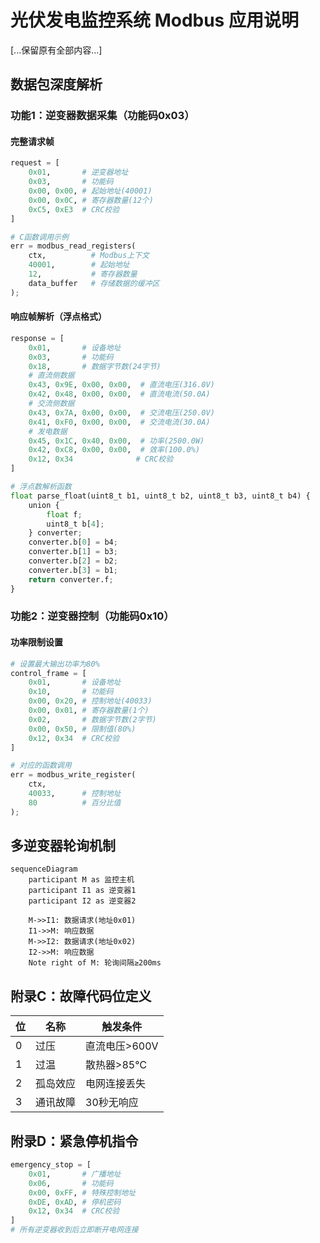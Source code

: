 # 光伏发电监控系统 Modbus 应用说明

[...保留原有全部内容...]

## 数据包深度解析

### 功能1：逆变器数据采集（功能码0x03）

#### 完整请求帧
```python
request = [
    0x01,       # 逆变器地址
    0x03,       # 功能码
    0x00, 0x00, # 起始地址(40001)
    0x00, 0x0C, # 寄存器数量(12个)
    0xC5, 0xE3  # CRC校验
]

# C函数调用示例
err = modbus_read_registers(
    ctx,          # Modbus上下文
    40001,        # 起始地址
    12,           # 寄存器数量
    data_buffer   # 存储数据的缓冲区
);
```

#### 响应帧解析（浮点格式）
```python
response = [
    0x01,       # 设备地址
    0x03,       # 功能码
    0x18,       # 数据字节数(24字节)
    # 直流侧数据
    0x43, 0x9E, 0x00, 0x00,  # 直流电压(316.0V)
    0x42, 0x48, 0x00, 0x00,  # 直流电流(50.0A)
    # 交流侧数据
    0x43, 0x7A, 0x00, 0x00,  # 交流电压(250.0V)
    0x41, 0xF0, 0x00, 0x00,  # 交流电流(30.0A)
    # 发电数据
    0x45, 0x1C, 0x40, 0x00,  # 功率(2500.0W)
    0x42, 0xC8, 0x00, 0x00,  # 效率(100.0%)
    0x12, 0x34              # CRC校验
]

# 浮点数解析函数
float parse_float(uint8_t b1, uint8_t b2, uint8_t b3, uint8_t b4) {
    union {
        float f;
        uint8_t b[4];
    } converter;
    converter.b[0] = b4;
    converter.b[1] = b3;
    converter.b[2] = b2;
    converter.b[3] = b1;
    return converter.f;
}
```

### 功能2：逆变器控制（功能码0x10）

#### 功率限制设置
```python
# 设置最大输出功率为80%
control_frame = [
    0x01,       # 设备地址
    0x10,       # 功能码
    0x00, 0x20, # 控制地址(40033)
    0x00, 0x01, # 寄存器数量(1个)
    0x02,       # 数据字节数(2字节)
    0x00, 0x50, # 限制值(80%)
    0x12, 0x34  # CRC校验
]

# 对应的函数调用
err = modbus_write_register(
    ctx, 
    40033,      # 控制地址
    80          # 百分比值
);
```

## 多逆变器轮询机制
```mermaid
sequenceDiagram
    participant M as 监控主机
    participant I1 as 逆变器1
    participant I2 as 逆变器2
    
    M->>I1: 数据请求(地址0x01)
    I1->>M: 响应数据
    M->>I2: 数据请求(地址0x02)
    I2->>M: 响应数据
    Note right of M: 轮询间隔≥200ms
```

## 附录C：故障代码位定义
| 位 | 名称         | 触发条件               |
|----|--------------|------------------------|
| 0  | 过压         | 直流电压>600V          |
| 1  | 过温         | 散热器>85℃             |
| 2  | 孤岛效应     | 电网连接丢失           |
| 3  | 通讯故障     | 30秒无响应             |

## 附录D：紧急停机指令
```python
emergency_stop = [
    0x01,       # 广播地址
    0x06,       # 功能码
    0x00, 0xFF, # 特殊控制地址
    0xDE, 0xAD, # 停机密码
    0x12, 0x34  # CRC校验
]
# 所有逆变器收到后立即断开电网连接
```